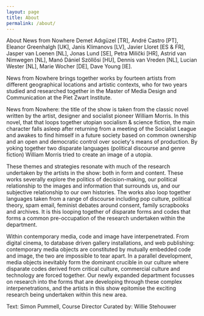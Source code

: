 ```yaml
---
layout: page
title: About
permalink: /about/
---
```

About News from Nowhere
Demet Adıgüzel [TR], André Castro [PT], Eleanor Greenhalgh [UK], Janis Klimanovs [LV], Javier Lloret [ES & FR], Jasper van Loenen [NL], Jonas Lund [SE], Petra Milički [HR], Astrid van Nimwegen [NL], Manó Dániel Szöllősi [HU], Dennis van Vreden [NL], Lucian Wester [NL], Marie Wocher [DE], Dave Young [IE].

News from Nowhere brings together works by fourteen artists from different geographical locations and artistic contexts, who for two years studied and researched together in the Master of Media Design and Communication at the Piet Zwart Institute.

News from Nowhere:  the title of the show is taken from the classic novel written by the artist, designer and socialist pioneer William Morris.  In this novel, that that loops together utopian socialism & science fiction, the main character falls asleep after returning from a meeting of the Socialist League and awakes to find himself in a future society based on common ownership and an open and democratic control over society's means of production.  By yoking together two disparate languages (political discourse and genre fiction) William Morris tried to create an image of a utopia.

These themes and strategies resonate with much of the research undertaken by the artists in the show:  both in form and content.  These works severally explore the politics of decision-making, our political relationship to the images and information that surrounds us, and our subjective relationship to our own histories.  The works also loop together languages taken from a range of discourse including pop culture, political theory, spam email, feminist debates around consent, family scrapbooks and archives.  It is this looping together of disparate forms and codes that forms a common pre-occupation of the research undertaken within the department.

Within contemporary media, code and image have interpenetrated.  From digital cinema, to database driven gallery installations, and web publishing:  contemporary media objects are constituted by mutually embedded code and image, the two are impossible to tear apart.  In a parallel development, media objects inevitably form the dominant crucible in our culture where disparate codes derived from critical culture, commercial culture and technology are forced together.  Our newly expanded department focusses on research into the forms that are developing through these complex interpenetrations, and  the artists in this show epitomise the exciting research being undertaken within this new area.

Text: Simon Pummell, Course Director
Curated by: Willie Stehouwer 
